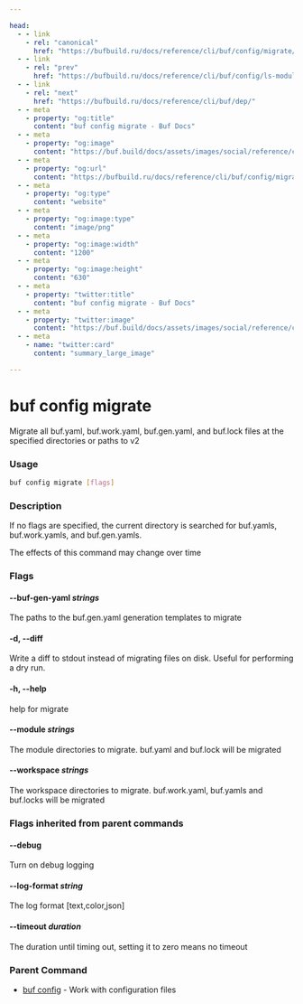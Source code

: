 ```yaml
---

head:
  - - link
    - rel: "canonical"
      href: "https://bufbuild.ru/docs/reference/cli/buf/config/migrate/"
  - - link
    - rel: "prev"
      href: "https://bufbuild.ru/docs/reference/cli/buf/config/ls-modules/"
  - - link
    - rel: "next"
      href: "https://bufbuild.ru/docs/reference/cli/buf/dep/"
  - - meta
    - property: "og:title"
      content: "buf config migrate - Buf Docs"
  - - meta
    - property: "og:image"
      content: "https://buf.build/docs/assets/images/social/reference/cli/buf/config/migrate.png"
  - - meta
    - property: "og:url"
      content: "https://bufbuild.ru/docs/reference/cli/buf/config/migrate/"
  - - meta
    - property: "og:type"
      content: "website"
  - - meta
    - property: "og:image:type"
      content: "image/png"
  - - meta
    - property: "og:image:width"
      content: "1200"
  - - meta
    - property: "og:image:height"
      content: "630"
  - - meta
    - property: "twitter:title"
      content: "buf config migrate - Buf Docs"
  - - meta
    - property: "twitter:image"
      content: "https://buf.build/docs/assets/images/social/reference/cli/buf/config/migrate.png"
  - - meta
    - name: "twitter:card"
      content: "summary_large_image"

---
```


# buf config migrate

Migrate all buf.yaml, buf.work.yaml, buf.gen.yaml, and buf.lock files at the specified directories or paths to v2

### Usage

```sh
buf config migrate [flags]
```

### Description

If no flags are specified, the current directory is searched for buf.yamls, buf.work.yamls, and buf.gen.yamls.

The effects of this command may change over time

### Flags

#### \--buf-gen-yaml _strings_

The paths to the buf.gen.yaml generation templates to migrate

#### \-d, --diff

Write a diff to stdout instead of migrating files on disk. Useful for performing a dry run.

#### \-h, --help

help for migrate

#### \--module _strings_

The module directories to migrate. buf.yaml and buf.lock will be migrated

#### \--workspace _strings_

The workspace directories to migrate. buf.work.yaml, buf.yamls and buf.locks will be migrated

### Flags inherited from parent commands

#### \--debug

Turn on debug logging

#### \--log-format _string_

The log format \[text,color,json\]

#### \--timeout _duration_

The duration until timing out, setting it to zero means no timeout

### Parent Command

- [buf config](../) - Work with configuration files
